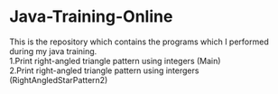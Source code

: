 # Java-Training-Online
This is the repository which contains the programs which I performed during my java training.<br>
1.Print right-angled triangle pattern using integers (Main) <br>
2.Print right-angled triangle pattern using intergers (RightAngledStarPattern2)
